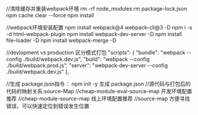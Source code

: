 //清除缓存并重装webpack环境
rm -rf node_modules
rm package-lock.json
npm cache clear --force
npm install

//webpack环境安装配置
npm install webpack@4 webpack-cli@3 -D
npm i -s -d html-webpack-plugin
npm install webpack-dev-server -D
npm install file-loader -D
npm install webpack-merge -D

//devlopment vs production 区分模式打包
    "scripts": {
        "bundle": "webpack --config ./build/webpack.dev.js",
        "build": "webpack --config ./build/webpack.prod.js",
        "server": "webpack-dev-server --config ./build/webpack.dev.js"
    },

//生成 package.json指令： npm init -y  生成 package.json
//源代码与打包后的代码的映射关系:source-Map
//cheap-module-eval-source-map 开发环境配置推荐
//cheap-module-source-map 线上环境配置推荐
//source-map 方便寻找错误，可以快速定位到错误发生位置
